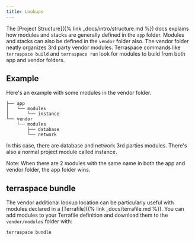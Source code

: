 ```yaml
---
title: Lookups
---
```


The [Project Structure]({% link _docs/intro/structure.md %}) docs explains how modules and stacks are generally defined in the `app` folder. Modules and stacks can also be defined in the `vendor` folder also. The vendor folder neatly organizes 3rd party vendor modules. Terraspace commands like `terraspace build` and `terraspace run` look for modules to build from both app and vendor folders.

## Example

Here's an example with some modules in the vendor folder.

    ├── app
    │   └── modules
    │       └── instance
    └── vendor
        └── modules
            ├── database
            └── network

In this case, there are database and network 3rd parties modules. There's also a normal project module called instance.

Note: When there are 2 modules with the same name in both the app and vendor folder, the app folder wins.

## terraspace bundle

The vendor additional lookup location can be particularly useful with modules declared in a [Terrafile]({% link _docs/terrafile.md %}). You can add modules to your Terrafile definition and download them to the `vendor/modules` folder with:

    terraspace bundle
